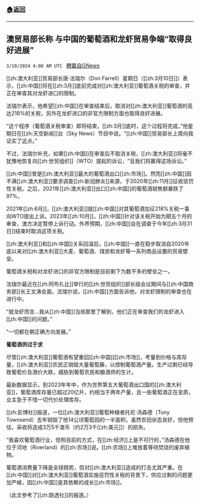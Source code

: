###  [:house:返回](README.md)
---


## 澳贸易部长称 与中国的葡萄酒和龙虾贸易争端“取得良好进展”
`3/10/2024 4:08 AM UTC ` [轉載自GNews](https://gnews.org/articles/2380975)

[[zh:澳大利亚]]贸易部长唐·法瑞尔（Don Farrell）星期日（[[zh:3月10日]]）表示，[[zh:中国]]将在[[zh:3月]]底前完成对[[zh:澳大利亚]]葡萄酒关税的审查，并正在审查其对龙虾进口的限制。

法瑞尔表示，他希望[[zh:中国]]在审查结束后，取消对[[zh:澳大利亚]]葡萄酒的高达218%的关税，另外在龙虾进口的非官方限制方面也取得良好进展。

“这个程序（葡萄酒关税审查）即将结束，[[zh:3月]]底时，这个过程将完成，”他星期日在[[zh:天空新闻]]台（Sky News）节目中说。“[[zh:中国]]贸易部长上周向我证实了这点。”

不过，法瑞尔补充，如果[[zh:中国]]在审查后不取消关税，[[zh:澳大利亚]]将毫不犹豫地恢复向[[zh:世贸组织]]（WTO）提起的诉讼，“且我们将赢得这场诉讼。”

[[zh:中国]]曾是[[zh:澳大利亚]]最大的葡萄酒出口[[zh:市场]]。然而[[zh:中国]]因不满[[zh:澳大利亚]]要求调查[[zh:新冠肺炎]]来源，于2020年[[zh:11月]]征收惩罚性关税。之后，2021年[[zh:澳大利亚]]出口[[zh:中国]]的葡萄酒销售额暴跌了97%。

2021年[[zh:6月]]，[[zh:澳大利亚]]就[[zh:中国]]对其葡萄酒加征218%关税一事向WTO提出上诉。2023年[[zh:10月]]，[[zh:中国]]针对该关税开始为期五个月的审查，澳方决定暂停上诉行动。外界预期，[[zh:中国]]会在调查于今年[[zh:3月31日]]结束时取消这项关税。

[[zh:澳大利亚]]和[[zh:中国]]关系回温后，[[zh:中国]]一直在稳步取消自2020年底以来对[[zh:澳大利亚]]大麦、葡萄酒、煤炭和龙虾等一系列商品设置的贸易壁垒。

葡萄酒关税和对龙虾进口的非官方限制是目前剩下为数不多的壁垒之一。

法瑞尔最近在[[zh:阿布扎比]]举行的[[zh:世贸组织]]部长级会议期间与[[zh:中国商务部]]长王文涛会面。法瑞尔说，[[zh:中国]]方面告诉他，对龙虾限制的审查也在进行中。

“就龙虾而言...我从[[zh:中国]]当局那里了解到，他们正在审查我们的龙虾进入[[zh:中国]]的问题。”

“一切都在朝正确方向发展。”

**葡萄酒供过于求**

尽管[[zh:澳大利亚]]葡萄酒有望重回[[zh:中国]][[zh:市场]]，考量到价格与库存量，[[zh:澳大利亚]]农民正销毁大量葡萄藤，以控制葡萄酒产量。生产过剩已经导致葡萄价及酒价大跌，威胁到葡萄农民和酿酒师的生计。

最新数据显示，到2023年年中，作为世界第五大葡萄酒出口国的[[zh:澳大利亚]]，葡萄酒库存量已超过20亿升，约相当于两年产量，且一些葡萄酒正在变质，业主急于不惜一切代价处理库存。

[[zh:彭博社]]报道，一位[[zh:澳大利亚]]葡萄种植者托尼·汤森德（Tony Townsend）去年销毁了他14公顷葡萄园的一半面积。虽然农田状态良好，但他预估，采收将造成3万5千澳币（约2万3千[[zh:美元]]）的损失。

“我喜欢葡萄酒行业，但照目前的方式，在[[zh:经济]]上是不可行的，”汤森德在他位于河地（Riverland）的[[zh:农场]]说。[[zh:农场]]上堆放着等待焚烧的废弃植物。

葡萄酒消费量下降是全球趋势，但对[[zh:澳大利亚]]造成的打击尤其严重。在[[zh:中国]]对[[zh:澳大利亚]]葡萄酒实施惩罚性关税的背景下，供应过剩的问题更加严峻，因[[zh:中国]]是其依赖的成长[[zh:市场]]。

（此文参考了[[zh:路透社]]的报道。）
